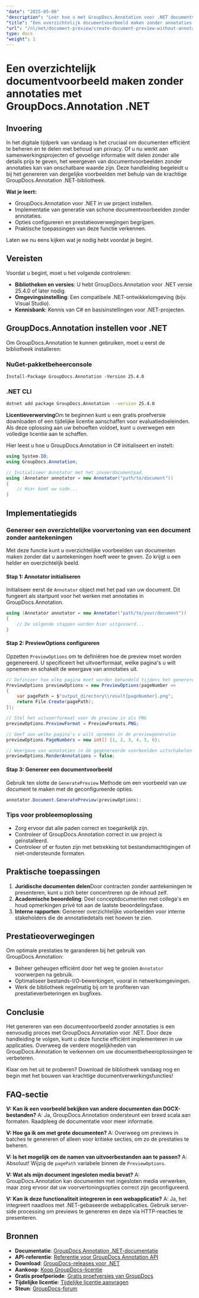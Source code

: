 ```yaml
---
"date": "2025-05-06"
"description": "Leer hoe u met GroupDocs.Annotation voor .NET documentvoorbeelden kunt genereren zonder annotaties. Zo geniet u van privacy en duidelijkheid bij samenwerkingsprojecten."
"title": "Een overzichtelijk documentvoorbeeld maken zonder annotaties met GroupDocs.Annotation .NET"
"url": "/nl/net/document-preview/create-document-preview-without-annotations-groupdocs-dotnet/"
type: docs
"weight": 1
---
```


# Een overzichtelijk documentvoorbeeld maken zonder annotaties met GroupDocs.Annotation .NET

## Invoering

In het digitale tijdperk van vandaag is het cruciaal om documenten efficiënt te beheren en te delen met behoud van privacy. Of u nu werkt aan samenwerkingsprojecten of gevoelige informatie wilt delen zonder alle details prijs te geven, het weergeven van documentvoorbeelden zonder annotaties kan van onschatbare waarde zijn. Deze handleiding begeleidt u bij het genereren van dergelijke voorbeelden met behulp van de krachtige GroupDocs.Annotation .NET-bibliotheek.

**Wat je leert:**
- GroupDocs.Annotation voor .NET in uw project instellen.
- Implementatie van generatie van schone documentvoorbeelden zonder annotaties.
- Opties configureren en prestatieoverwegingen begrijpen.
- Praktische toepassingen van deze functie verkennen.

Laten we nu eens kijken wat je nodig hebt voordat je begint.

## Vereisten

Voordat u begint, moet u het volgende controleren:
- **Bibliotheken en versies**: U hebt GroupDocs.Annotation voor .NET versie 25.4.0 of later nodig.
- **Omgevingsinstelling**: Een compatibele .NET-ontwikkelomgeving (bijv. Visual Studio).
- **Kennisbank**: Kennis van C# en basisinstellingen voor .NET-projecten.

## GroupDocs.Annotation instellen voor .NET

Om GroupDocs.Annotation te kunnen gebruiken, moet u eerst de bibliotheek installeren:

### NuGet-pakketbeheerconsole
```shell
Install-Package GroupDocs.Annotation -Version 25.4.0
```

### .NET CLI
```bash
dotnet add package GroupDocs.Annotation --version 25.4.0
```

**Licentieverwerving**Om te beginnen kunt u een gratis proefversie downloaden of een tijdelijke licentie aanschaffen voor evaluatiedoeleinden. Als deze oplossing aan uw behoeften voldoet, kunt u overwegen een volledige licentie aan te schaffen.

Hier leest u hoe u GroupDocs.Annotation in C# initialiseert en instelt:

```csharp
using System.IO;
using GroupDocs.Annotation;

// Initialiseer Annotator met het invoerdocumentpad.
using (Annotator annotator = new Annotator("path/to/document"))
{
    // Hier komt uw code...
}
```

## Implementatiegids

### Genereer een overzichtelijke voorvertoning van een document zonder aantekeningen

Met deze functie kunt u overzichtelijke voorbeelden van documenten maken zonder dat u aantekeningen hoeft weer te geven. Zo krijgt u een helder en overzichtelijk beeld.

#### Stap 1: Annotator initialiseren
Initialiseer eerst de `Annotator` object met het pad van uw document. Dit fungeert als startpunt voor het werken met annotaties in GroupDocs.Annotation.

```csharp
using (Annotator annotator = new Annotator("path/to/your/document"))
{
    // De volgende stappen worden hier uitgevoerd...
}
```

#### Stap 2: PreviewOptions configureren

Opzetten `PreviewOptions` om te definiëren hoe de preview moet worden gegenereerd. U specificeert het uitvoerformaat, welke pagina's u wilt opnemen en schakelt de weergave van annotaties uit.

```csharp
// Definieer hoe elke pagina moet worden behandeld tijdens het genereren van een voorbeeld
PreviewOptions previewOptions = new PreviewOptions(pageNumber =>
{
    var pagePath = $"output_directory\\result{pageNumber}.png";
    return File.Create(pagePath);
});

// Stel het uitvoerformaat voor de preview in als PNG
previewOptions.PreviewFormat = PreviewFormats.PNG;

// Geef aan welke pagina's u wilt opnemen in de previewgeneratie
previewOptions.PageNumbers = new int[] {1, 2, 3, 4, 5, 6};

// Weergave van annotaties in de gegenereerde voorbeelden uitschakelen
previewOptions.RenderAnnotations = false;
```

#### Stap 3: Genereer een documentvoorbeeld

Gebruik ten slotte de `GeneratePreview` Methode om een voorbeeld van uw document te maken met de geconfigureerde opties.

```csharp
annotator.Document.GeneratePreview(previewOptions);
```

### Tips voor probleemoplossing
- Zorg ervoor dat alle paden correct en toegankelijk zijn.
- Controleer of GroupDocs.Annotation correct in uw project is geïnstalleerd.
- Controleer of er fouten zijn met betrekking tot bestandsmachtigingen of niet-ondersteunde formaten.

## Praktische toepassingen

1. **Juridische documenten delen**Door contracten zonder aantekeningen te presenteren, kunt u zich beter concentreren op de inhoud zelf.
2. **Academische beoordeling**: Deel conceptdocumenten met collega's en houd opmerkingen privé tot aan de laatste beoordelingsfase.
3. **Interne rapporten**: Genereer overzichtelijke voorbeelden voor interne stakeholders die de annotatiedetails niet hoeven te zien.

## Prestatieoverwegingen

Om optimale prestaties te garanderen bij het gebruik van GroupDocs.Annotation:
- Beheer geheugen efficiënt door het weg te gooien `Annotator` voorwerpen na gebruik.
- Optimaliseer bestands-I/O-bewerkingen, vooral in netwerkomgevingen.
- Werk de bibliotheek regelmatig bij om te profiteren van prestatieverbeteringen en bugfixes.

## Conclusie

Het genereren van een documentvoorbeeld zonder annotaties is een eenvoudig proces met GroupDocs.Annotation voor .NET. Door deze handleiding te volgen, kunt u deze functie efficiënt implementeren in uw applicaties. Overweeg de verdere mogelijkheden van GroupDocs.Annotation te verkennen om uw documentbeheeroplossingen te verbeteren.

Klaar om het uit te proberen? Download de bibliotheek vandaag nog en begin met het bouwen van krachtige documentverwerkingsfuncties!

## FAQ-sectie

**V: Kan ik een voorbeeld bekijken van andere documenten dan DOCX-bestanden?**
A: Ja, GroupDocs.Annotation ondersteunt een breed scala aan formaten. Raadpleeg de documentatie voor meer informatie.

**V: Hoe ga ik om met grote documenten?**
A: Overweeg om previews in batches te genereren of alleen voor kritieke secties, om zo de prestaties te beheren.

**V: Is het mogelijk om de namen van uitvoerbestanden aan te passen?**
A: Absoluut! Wijzig de `pagePath` variabele binnen de `PreviewOptions`.

**V: Wat als mijn document ingesloten media bevat?**
A: GroupDocs.Annotation kan documenten met ingesloten media verwerken, maar zorg ervoor dat uw voorvertoningsopties correct zijn geconfigureerd.

**V: Kan ik deze functionaliteit integreren in een webapplicatie?**
A: Ja, het integreert naadloos met .NET-gebaseerde webapplicaties. Gebruik server-side processing om previews te genereren en deze via HTTP-reacties te presenteren.

## Bronnen
- **Documentatie**: [GroupDocs.Annotation .NET-documentatie](https://docs.groupdocs.com/annotation/net/)
- **API-referentie**: [Referentie voor GroupDocs Annotation API](https://reference.groupdocs.com/annotation/net/)
- **Download**: [GroupDocs-releases voor .NET](https://releases.groupdocs.com/annotation/net/)
- **Aankoop**: [Koop GroupDocs-licentie](https://purchase.groupdocs.com/buy)
- **Gratis proefperiode**: [Gratis proefversies van GroupDocs](https://releases.groupdocs.com/annotation/net/)
- **Tijdelijke licentie**: [Tijdelijke licentie aanvragen](https://purchase.groupdocs.com/temporary-license/)
- **Steun**: [GroupDocs-forum](https://forum.groupdocs.com/c/annotation/)